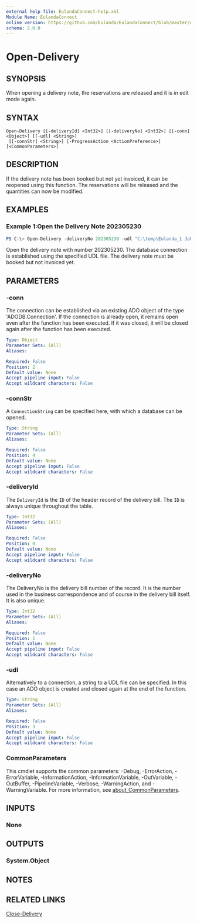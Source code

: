 ```yaml
---
external help file: EulandaConnect-help.xml
Module Name: EulandaConnect
online version: https://github.com/Eulanda/EulandaConnect/blob/master/docs/Open-Delivery.md
schema: 2.0.0
---
```


# Open-Delivery

## SYNOPSIS
When opening a delivery note, the reservations are released and it is in edit mode again.

## SYNTAX

```
Open-Delivery [[-deliveryId] <Int32>] [[-deliveryNo] <Int32>] [[-conn] <Object>] [[-udl] <String>]
 [[-connStr] <String>] [-ProgressAction <ActionPreference>] [<CommonParameters>]
```

## DESCRIPTION
If the delivery note has been booked but not yet invoiced, it can be reopened using this function. The reservations will be released and the quantities can now be modified.

## EXAMPLES

### Example 1:Open the Delivery Note 202305230
```powershell
PS C:\> Open-Delivery -deliveryNo 202305230 -udl "C:\temp\Eulanda_1 JohnDoe.udl"
```

Open the delivery note with number 202305230. The database connection is established using the specified UDL file. The delivery note must be booked but not invoiced yet.

## PARAMETERS

### -conn
The connection can be established via an existing ADO object of the type 'ADODB.Connection'. If the connection is already open, it remains open even after the function has been executed. If it was closed, it will be closed again after the function has been executed.

```yaml
Type: Object
Parameter Sets: (All)
Aliases:

Required: False
Position: 2
Default value: None
Accept pipeline input: False
Accept wildcard characters: False
```

### -connStr
A `ConnectionString` can be specified here, with which a database can be opened.

```yaml
Type: String
Parameter Sets: (All)
Aliases:

Required: False
Position: 4
Default value: None
Accept pipeline input: False
Accept wildcard characters: False
```

### -deliveryId
The `DeliveryId` is the `ID` of the header record of the delivery bill. The `ID` is always unique throughout the table.

```yaml
Type: Int32
Parameter Sets: (All)
Aliases:

Required: False
Position: 0
Default value: None
Accept pipeline input: False
Accept wildcard characters: False
```

### -deliveryNo
The DeliveryNo is the delivery bill number of the record. It is the number used in the business correspondence and of course in the delivery bill itself. It is also unique.

```yaml
Type: Int32
Parameter Sets: (All)
Aliases:

Required: False
Position: 1
Default value: None
Accept pipeline input: False
Accept wildcard characters: False
```

### -udl
Alternatively to a connection, a string to a UDL file can be specified. In this case an ADO object is created and closed again at the end of the function.

```yaml
Type: String
Parameter Sets: (All)
Aliases:

Required: False
Position: 3
Default value: None
Accept pipeline input: False
Accept wildcard characters: False
```


### CommonParameters
This cmdlet supports the common parameters: -Debug, -ErrorAction, -ErrorVariable, -InformationAction, -InformationVariable, -OutVariable, -OutBuffer, -PipelineVariable, -Verbose, -WarningAction, and -WarningVariable. For more information, see [about_CommonParameters](http://go.microsoft.com/fwlink/?LinkID=113216).

## INPUTS

### None

## OUTPUTS

### System.Object
## NOTES

## RELATED LINKS

[Close-Delivery](../functions/Close-Delivery.md)


